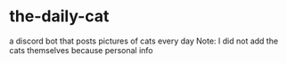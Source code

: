 # the-daily-cat
a discord bot that posts pictures of cats every day
Note: I did not add the cats themselves because personal info
